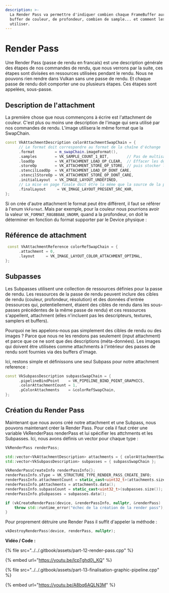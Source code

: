 ```yaml
---
description: >-
  La Render Pass va permettre d'indiquer combien chaque FrameBuffer aura de
  buffer de couleur, de profondeur, combien de sample... et comment les
  utiliser.
---
```


# Render Pass

Une Render Pass \(passe de rendu en francais\) est une description générale des étapes de nos commandes de rendu, que nous verrons par la suite, ces étapes sont divisées en ressources utilisées pendant le rendu. Nous ne pouvons rien rendre dans Vulkan sans une passe de rendu. Et chaque passe de rendu doit comporter une ou plusieurs étapes. Ces étapes sont appelées, sous-passe.

## Description de l'attachment

La première chose que nous commençons à écrire est l'attachment de couleur. C'est plus ou moins une description de l'image qui sera utilisé par nos commandes de rendu. L'image utilisera le même format que la SwapChain.

```cpp
const VkAttachmentDescription colorAttachmentSwapChain = {
      // Le format doit correspondre au format de la chaîne d'échange
      .format         = m_swapChain.imageFormat(),
      .samples        = VK_SAMPLE_COUNT_1_BIT,        // Pas de multisampling
      .loadOp         = VK_ATTACHMENT_LOAD_OP_CLEAR,  // Effacer les données avant le rendu
      .storeOp        = VK_ATTACHMENT_STORE_OP_STORE, // puis stocker le résultat après
      .stencilLoadOp  = VK_ATTACHMENT_LOAD_OP_DONT_CARE,
      .stencilStoreOp = VK_ATTACHMENT_STORE_OP_DONT_CARE,
      .initialLayout  = VK_IMAGE_LAYOUT_UNDEFINED,
      // La mise en page finale doit être la même que la source de la présentation
      .finalLayout     = VK_IMAGE_LAYOUT_PRESENT_SRC_KHR,
};
```

Si on crée d'autre attachment le format peut être différent, il faut se référer à l'enum `VkFormat`. Mais par exemple, pour la couleur nous pourrions avoir la valeur `VK_FORMAT_R8G8B8A8_UNORM`, quand a la profondeur, on doit le déterminer en fonction du format supporter par le Device physique :

## Référence de attachment

```cpp
 const VkAttachmentReference colorRefSwapChain = {
      .attachment = 0,
      .layout     = VK_IMAGE_LAYOUT_COLOR_ATTACHMENT_OPTIMAL,
};
```

## Subpasses

Les Subpasses utilisent une collection de ressources définies pour la passe de rendu. Les ressources de la passe de rendu peuvent inclure des cibles de rendu \(couleur, profondeur, résolution\) et des données d'entrée \(ressources qui, potentiellement, étaient des cibles de rendu dans les sous-passes précédentes de la même passe de rendu\) et ces ressources s'appellent, attachment \(elles n'incluent pas les descripteurs, textures, samplers et buffers\).

Pourquoi ne les appelons-nous pas simplement des cibles de rendu ou des images ? Parce que nous ne les rendons pas seulement \(input attachment\) et parce que ce ne sont que des descriptions \(méta-données\). Les images qui doivent être utilisées comme attachments à l'intérieur des passes de rendu sont fournies via des buffers d'image.

Ici, restons simple et définissons une seul Subpass pour notre attachment reference :

```cpp
const VkSubpassDescription subpassSwapChain = {
      .pipelineBindPoint    = VK_PIPELINE_BIND_POINT_GRAPHICS,
      .colorAttachmentCount = 1,
      .pColorAttachments    = &colorRefSwapChain,
};
```

## Création du Render Pass

Maintenant que nous avons créé notre attachment et une Subpass, nous pouvons maintenant créer la Render Pass. Pour cela il faut créer une variable VkRenderPass renderPass et lui spécifier les attchments et les Subpasses. Ici, nous avons définis un vector pour chaque type :

```cpp
VkRenderPass renderPass;

std::vector<VkAttachmentDescription> attachments = { colorAttachmentSwapChain };
std::vector<VkSubpassDescription> subpasses = { subpassSwapChain };

VkRenderPassCreateInfo renderPassInfo{};
renderPassInfo.sType = VK_STRUCTURE_TYPE_RENDER_PASS_CREATE_INFO;
renderPassInfo.attachmentCount = static_cast<uint32_t>(attachments.size());
renderPassInfo.pAttachments = attachments.data();
renderPassInfo.subpassCount = static_cast<uint32_t>(subpasses.size());
renderPassInfo.pSubpasses = subpasses.data();

if (vkCreateRenderPass(device, &renderPassInfo, nullptr, &renderPass) != VK_SUCCESS) {
    throw std::runtime_error("échec de la création de la render pass");
}
```

Pour proprement détruire une Render Pass il suffit d'appeler la méthode :

```cpp
vkDestroyRenderPass(device, renderPass, nullptr);
```

**Vidéo / Code :**

{% file src="../../.gitbook/assets/part-12-render-pass.cpp" %}

{% embed url="https://youtu.be/lcpTghd0\_KQ" %}

{% file src="../../.gitbook/assets/part-13-finalisation-graphic-pipeline.cpp" %}

{% embed url="https://youtu.be/A8bq6AQLN3M" %}



